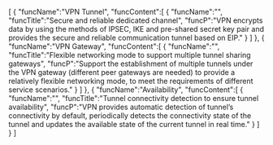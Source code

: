 [
	{
		"funcName":"VPN Tunnel",
		"funcContent":[
			{
				"funcName":"",
				"funcTitle":"Secure and reliable dedicated channel",
				"funcP":"VPN encrypts data by using the methods of IPSEC, IKE and pre-shared secret key pair and provides the secure and reliable communication tunnel based on EIP."
			}
		]
	},
	{
		"funcName":"VPN Gateway",
		"funcContent":[
			{
				"funcName":"",
				"funcTitle":"Flexible networking mode to support multiple tunnel sharing gateways",
				"funcP":"Support the establishment of multiple tunnels under the VPN gateway (different peer gateways are needed) to provide a relatively flexible networking mode, to meet the requirements of different service scenarios."
			}
		]
	},
	{
		"funcName":"Availability",
		"funcContent":[
			{
				"funcName":"",
				"funcTitle":"Tunnel connectivity detection to ensure tunnel availability",
				"funcP":"VPN provides automatic detection of tunnel’s connectivity by default, periodically detects the connectivity state of the tunnel and updates the available state of the current tunnel in real time."
			}
		]
	}
]